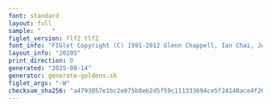 ```yaml
---
font: standard
layout: full
sample: "   "
figlet_version: flf2 tlf2
font_info: "FIGlet Copyright (C) 1991-2012 Glenn Chappell, Ian Chai, John Cowan,"
layout_info: "20205"
print_direction: 0
generated: "2025-08-14"
generator: generate-goldens.sh
figlet_args: "-W"
checksum_sha256: "a4793057e1bc2e075b8eb2d5f59c111333694ce5f24148ace4f262891eaace97"
---
```


```text
      
      
      
      
      
      
```
